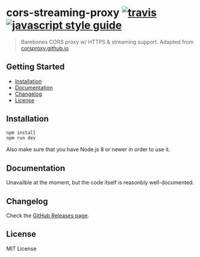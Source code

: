 # cors-streaming-proxy [![travis][travis-image]][travis-url] [![javascript style guide][standard-image]][standard-url]

[travis-image]: https://img.shields.io/travis/matthewhudson/proxy/master.svg
[travis-url]: https://travis-ci.org/matthewhudson/proxy
[standard-image]: https://img.shields.io/badge/code_style-standard-brightgreen.svg
[standard-url]: https://standardjs.com

> Barebones CORS proxy w/ HTTPS & streaming support. Adapted from [corsproxy.github.io](https://corsproxy.github.io)

## Getting Started

- [Installation](#installation)
- [Documentation](#documentation)
- [Changelog](#changelog)
- [License](#license)

## Installation

```bash
npm install
npm run dev
```

Also make sure that you have Node.js 8 or newer in order to use it.

## Documentation

Unavailble at the moment, but the code itself is reasonbly well-documented.

## Changelog

Check the [GitHub Releases page](https://github.com/matthewhudson/proxy/releases).

## License

MIT License
